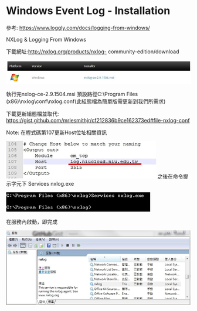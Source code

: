 # Windows Event Log - Installation
參考: https://www.loggly.com/docs/logging-from-windows/

NXLog & Logging From Windows

下載網址:http://nxlog.org/products/nxlog-
community-edition/download

![](nxlog01.jpg)

執行完nxlog-ce-2.9.1504.msi
預設路徑C:\Program Files (x86)\nxlog\conf\nxlog.conf(此組態檔為簡單版需更新到我們所需求)

下載更新組態檔並取代: https://gist.github.com/mrlesmithjr/cf212836b9ce162373ed#file-nxlog-conf

Note:
在程式碼第107更新Host位址相關資訊

![](nxlog02.jpg)
之後在命令提示字元下
Services nxlog.exe

![](nxlog03.jpg)

在服務內啟動，即完成

![](nxlog04.jpg)
